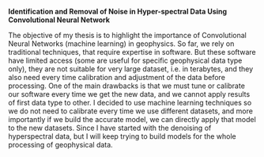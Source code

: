 **Identification and Removal of Noise in Hyper-spectral Data Using Convolutional Neural Network**

The objective of my thesis is to highlight the importance of Convolutional Neural Networks (machine learning) in geophysics. So far, we rely on traditional techniques, that require expertise in software. But these software have limited access (some are useful for specific geophysical data type only), they are not suitable for very large dataset, i.e. in terabytes, and they also need every time calibration and adjustment of the data before processing. One of the main drawbacks is that we must tune or calibrate our software every time we get the new data, and we cannot apply results of first data type to other. I decided to use machine learning techniques so we do not need to calibrate every time we use different datasets, and more importantly if we build the accurate model, we can directly apply that model to the new datasets. Since I have started with the denoising of hyperspectral data, but I will keep trying to build models for the whole processing of geophysical data.
